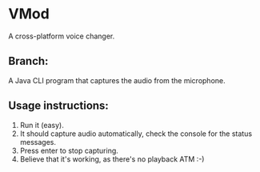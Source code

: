 VMod
====

A cross-platform voice changer.

## Branch:

A Java CLI program that captures the audio from the microphone.

## Usage instructions:

1. Run it (easy).
2. It should capture audio automatically, check the console for the status messages.
3. Press enter to stop capturing.
4. Believe that it's working, as there's no playback ATM :-)
